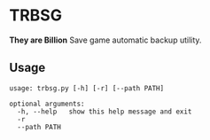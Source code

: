 # TRBSG

**They are Billion** Save game automatic backup utility.

## Usage

```
usage: trbsg.py [-h] [-r] [--path PATH]

optional arguments:
  -h, --help   show this help message and exit
  -r
  --path PATH
```

